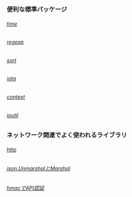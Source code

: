 ### 便利な標準パッケージ
###### [time](https://github.com/y-sugiyama654/go-lesson/pull/47)
###### [regexp](https://github.com/y-sugiyama654/go-lesson/pull/48)
###### [sort](https://github.com/y-sugiyama654/go-lesson/pull/49)
###### [iota](https://github.com/y-sugiyama654/go-lesson/pull/50)
###### [context](https://github.com/y-sugiyama654/go-lesson/pull/51)
###### [ioutil](https://github.com/y-sugiyama654/go-lesson/pull/52)
### ネットワーク関連でよく使われるライブラリ
###### [http](https://github.com/y-sugiyama654/go-lesson/pull/53)
###### [json.UnmarshalとMarshal](https://github.com/y-sugiyama654/go-lesson/pull/54)
###### [hmacでAPI認証](https://github.com/y-sugiyama654/go-lesson/pull/55)

